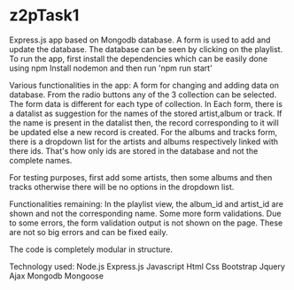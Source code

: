 # z2pTask1
Express.js app based on Mongodb database.
A form is used to add and update the database.
The database can be seen by clicking on the playlist.
To run the app, first install the dependencies which can be easily done using npm
Install nodemon and then run 'npm run start'

Various functionalities in the app:
A form for changing and adding data on database.
From the radio buttons any of the 3 collection can be selected.
The form data is different for each type of collection.
In Each form, there is a datalist as suggestion for the names of the stored artist,album or track.
If the name is present in the datalist then, the record corresponding to it will be updated else a new record is created.
For the albums and tracks form, there is a dropdown list for the artists and albums respectively linked with there ids.
That's how only ids are stored in the database and not the complete names.

For testing purposes, first add some artists, then some albums and then tracks otherwise there will be no options in the dropdown list.

Functionalities remaining: 
In the playlist view, the album_id and artist_id are shown and not the corresponding name.
Some more form validations.
Due to some errors, the form validation output is not shown on the page. These are not so big errors and can be fixed eaily.

The code is completely modular in structure.

Technology used:
Node.js
Express.js
Javascript
Html
Css
Bootstrap
Jquery
Ajax
Mongodb
Mongoose
